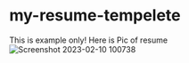# my-resume-tempelete
This is example only!
Here is Pic of resume
![Screenshot 2023-02-10 100738](https://user-images.githubusercontent.com/75322969/218001992-57a95852-b5cf-4456-9226-4c81abba130f.jpg)
